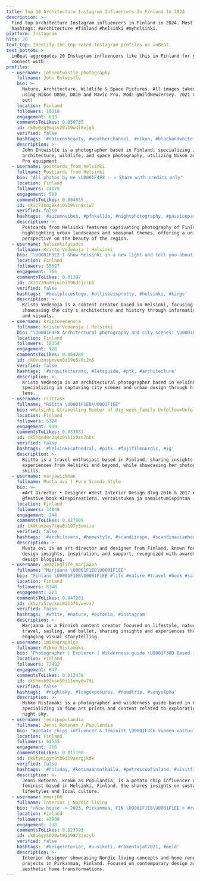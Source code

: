 ```yaml
---
title: Top 10 Architecture Instagram Influencers In Finland In 2024
description: >-
  Find top architecture Instagram influencers in Finland in 2024. Most popular
  hashtags: #architecture #finland #helsinki #myhelsinki.
platform: Instagram
hits: 20
text_top: Identify the top-rated Instagram profiles on inBeat.
text_bottom: >-
  inBeat aggregates 20 Instagram influencers like this in Finland for you to
  connect with.
profiles:
  - username: johnentwistle_photography
    fullname: John Entwistle
    bio: >-
      Nature, Architecture, Wildlife & Space Pictures. All images taken by me
      using Nikon D850, D810 and Mavic Pro. Mod: @WildNewJersey. 2021 Calendar
      out!
    location: Finland
    followers: 10018
    engagement: 633
    commentsToLikes: 0.050735
    id: ck0w0zg9mgsv20i19w4l8ojg6
    verified: false
    hashtags: '#naturesbeauty, #weatherchannel, #nikon, #blackandwhite'
    description: >-
      John Entwistle is a photographer based in Finland, specializing in nature,
      architecture, wildlife, and space photography, utilizing Nikon and Mavic
      Pro equipment.
  - username: postcards_from_helsinki
    fullname: Postcards from Helsinki
    bio: "All photos by me \U0001F4F8 ✨ ▫️ Share with credits only"
    location: Finland
    followers: 24079
    engagement: 508
    commentsToLikes: 0.004655
    id: ck1373bmg9k4i0i19vcn8ciw7
    verified: false
    hashtags: '#autumnvibes, #pfhkallio, #nightphotography, #passionpassport'
    description: >-
      Postcards from Helsinki features captivating photography of Finland,
      highlighting urban landscapes and seasonal themes, offering a unique
      perspective on the beauty of the region.
  - username: helsinkifacades
    fullname: Kristo Vedenoja | Helsinki
    bio: "\U0001F3E2 I show Helsinki in a new light and tell you about its history too! \U0001F4DD Questions? -> hello@kristovedenoja.com \U0001F4F8 Check out my website for more!"
    location: Finland
    followers: 55627
    engagement: 766
    commentsToLikes: 0.01397
    id: ck13739nm9jui0i1963cjribb
    verified: false
    hashtags: '#bestplacestogo, #alliseeispretty, #helsinki, #kings'
    description: >-
      Kristo Vedenoja is a content creator based in Helsinki, focusing on
      showcasing the city's architecture and history through informative posts
      and visuals.
  - username: kristovedenoja
    fullname: Kristo Vedenoja | Helsinki
    bio: "\U0001F4F8 Architectural photography and city scenes! \U0001F4DD For inquiries: hello@kristovedenoja.com \U0001F3E2 Follow my Helsinki project @helsinkifacades"
    location: Finland
    followers: 10354
    engagement: 928
    commentsToLikes: 0.064289
    id: ck0vuznspmven0i19o5s0c2m5
    verified: false
    hashtags: '#arquitecturamx, #letsguide, #ptk, #architecture'
    description: >-
      Kristo Vedenoja is an architectural photographer based in Helsinki,
      specializing in capturing city scenes and urban design through his unique
      lens.
  - username: riittask
    fullname: "Riitta \U0001F1EB\U0001F1EE"
    bio: ❤️Helsinki &travelling Member of @ig_week_family Unfollow=Unfollow
    location: Finland
    followers: 6324
    engagement: 999
    commentsToLikes: 0.033033
    id: ck5hgnd8r3q4z0i11x0zo7nbs
    verified: false
    hashtags: '#helsinkicathedral, #pitk, #fujifilmnordic, #ig'
    description: >-
      Riitta is a travel enthusiast based in Finland, sharing insights and
      experiences from Helsinki and beyond, while showcasing her photography
      skills.
  - username: marjawickman
    fullname: Musta ovi | Pure Scandi Style
    bio: >-
      ✖️Art Director • Designer ✖️Best Interior Design Blog 2016 & 2017 ✖️Author
      @festive_book ✖️Inspiraatiota, vertaistukea ja samaistumispintaa ⬇️
    location: Finland
    followers: 34849
    engagement: 244
    commentsToLikes: 0.027909
    id: ck0tumzey7tgw0i197y3omiio
    verified: false
    hashtags: '#archilovers, #homestyle, #scandiinspo, #scandinavianhome'
    description: >-
      Musta ovi is an art director and designer from Finland, known for interior
      design insights, inspiration, and support, recognized with awards for best
      design blogging.
  - username: amazinglife_marjaana
    fullname: "Marjaana \U0001F1EB\U0001F1EE"
    bio: "Finland \U0001F1EB\U0001F1EE #life #nature #travel #book #sailing #amazinglife #ballet #dreamer \U0001F54A\U0001F30F You Tube: https://www.youtube.com/channel/UCOrvSVEys78Vt298tl-7nzQ"
    location: Finland
    followers: 8148
    engagement: 723
    commentsToLikes: 0.047201
    id: ck5zzx5zwcknc0i1476vwevx7
    verified: false
    hashtags: '#white, #nature, #estonia, #instagram'
    description: >-
      Marjaana is a Finnish content creator focused on lifestyle, nature,
      travel, sailing, and ballet, sharing insights and experiences through
      engaging visual storytelling.
  - username: imikegraphics
    fullname: Mikko Ristamäki
    bio: "Photographer | Explorer | Wilderness guide \U0001F30D Based in Finland ⬇️ Fine Art Prints + Aurora eBook"
    location: Finland
    followers: 72492
    engagement: 647
    commentsToLikes: 0.012439
    id: ck5hmxb92msu50i11emy6w79i
    verified: false
    hashtags: '#nightsky, #longexposures, #roadtrip, #sonyalpha'
    description: >-
      Mikko Ristamäki is a photographer and wilderness guide based in Finland,
      specializing in fine art prints and content related to exploration and the
      night sky.
  - username: jennipupulandia
    fullname: Jenni Rotonen / Pupulandia
    bio: "✖️potato chips influencer & feminist \U0001F3C6 Vuoden vastuullisuusvaikuttaja 2024 \U0001F4CDHelsinki Finland \U0001F3A7 @afterworkpodcast"
    location: Finland
    followers: 51555
    engagement: 266
    commentsToLikes: 0.011198
    id: ck0tymigyn9tb0i19aergjkdx
    verified: false
    hashtags: '#holiday, #kotimaanmatkailu, #petrescuefinland, #visitfinland'
    description: >-
      Jenni Rotonen, known as Pupulandia, is a potato chip influencer and
      feminist based in Helsinki, Finland. She shares insights on sustainable
      lifestyles and local culture.
  - username: mmarj00
    fullname: Interior | Nordic living
    bio: "▫️New house -> 2023, Pirkanmaa, FIN \U0001F1EB\U0001F1EE ▫️ #rakentajat2023 ✉️ Contact: marj0085@outlook.com or DM"
    location: Finland
    followers: 40909
    engagement: 238
    commentsToLikes: 0.023993
    id: ck0u6gy5020wt0i19873zezyl
    verified: false
    hashtags: '#beigeinterior, #uusikoti, #rakentajat2021, #meid'
    description: >-
      Interior designer showcasing Nordic living concepts and home renovation
      projects in Pirkanmaa, Finland. Focused on contemporary design and
      aesthetic home transformations.
---
```


